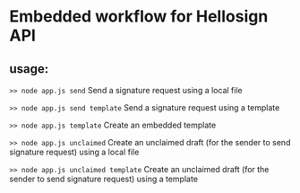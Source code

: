 # Embedded workflow for Hellosign API

## usage:

`>> node app.js send`
Send a signature request using a local file

`>> node app.js send template`
Send a signature request using a template

`>> node app.js template`
Create an embedded template

`>> node app.js unclaimed`
Create an unclaimed draft (for the sender to send signature request) using a local file

`>> node app.js unclaimed template`
Create an unclaimed draft (for the sender to send signature request) using a template

